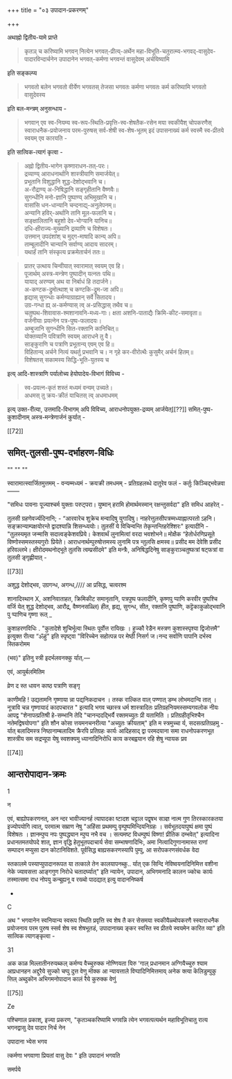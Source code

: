 +++
title = "०३ उपादान-प्रकरणम्"

+++

अथाह्नो द्वितीय-यामे प्राप्ते 

> कृतञ् च करिष्यामि भगवन् नित्येन भगवत्-प्रीत्य्-अर्थेन महा-विभूति-चतुरात्म्य-भगवद्-वासुदेव-पादारविन्दार्चनेन उपादानेन भगवत्-कर्मणा भगवन्तं वासुदेवम् अर्चयिष्यामि

इति सङ्कल्प्य 

> भगवतो बलेन भगवतो वीर्येण भगवतस् तेजसा भगवतः कर्मणा भगवतः कर्म करिष्यामि भगवतो वासुदेवस्य  

इति बल-मन्त्रम् अनुसन्धाय -

> भगवान् एव स्व-नियम्य स्व-रूप-स्थिति-प्रवृत्ति-स्व-शेषतैक-रसेन मया स्वकीयैश् चोपकरणैस् स्वाराधनैक-प्रयोजनाय परम-पुरुषस् सर्व-शेषी स्व-शेष-भूतम् इदं उपासनाख्यं कर्म स्वस्मै स्व-प्रीतये स्वयम् एव कारयति -

इति सात्विक-त्यागं कृत्वा -

> अह्नो द्वितीय-भागेन कृष्णाराधन-तत्-परः।  
द्रव्याण्य् आराधनार्थानि शास्त्रीयाणि समार्जयेत्॥  
प्रभूतानि विशुद्धानि शुद्ध-देशोद्भवानि च।  
अ-रौद्राण्य् अ-निषिद्धानि सङ्गृहीतानि वैष्णवैः॥  
सुगन्धीनि मनो-ज्ञानि पुष्पाण्य् अभिमुखानि च।  
वासांसि धन-धान्यानि चन्दनाद्य्-अनुलेपनम्॥  
अन्यानि हविर्-अर्थानि तानि मूल-फलानि च।  
सङ्क्षालितानि बहुशो देव-भोग्यानि यानिच॥  
दधि-क्षीराज्य-मुख्यानि द्रव्याणि च विशेषतः।  
उत्तमान् उपदंशांश् च मुद्ग-माषादि कान्य् अपि॥  
ताम्बूलादीनि चान्यानि सर्वाण्य् आदाय सादरम्।  
यथार्हं तानि संस्कृत्य प्रक्रमेतार्चनं ततः॥ 

> प्रातर् उत्थाय चिन्वीयात् स्वारामात् स्वयम् एव हि।  
पूजार्थम् अस्त्र-मन्त्रेण पुष्पादीन् यत्नतः पथि॥  
यायाद् अरण्यम् अथ वा निर्बाधं हि तदार्जने।  
अ-कण्टक-द्रुमोत्थाश् च कण्टकि-द्रुम-जा अपि॥  
हृद्यास् सुगन्धाः कर्मण्याग्राह्यान् सर्वे सितादय।  
उग्र-गन्धा ह्य् अ-कर्मण्यास् त्व् अ-प्रसिद्धास् तथैव च॥  
चतुष्पथ-शिवावास-श्मशानावनि-मध्य-गाः। 
क्षता अशनि-पाताद्यैः क्रिमि-कीट-समावृता॥  
वर्जनीयाः प्रयत्नेन पत्र-पुष्प-फलादयः।  
अम्बुजानि सुगन्धीनि सित-रक्तानि कानिचित्॥  
योक्तव्यानि पवित्राणि स्वयम् आराधने तु वै।  
साङ्कुराणि च पत्राणि प्रभूतान्य् एवम् एव हि॥  
विहितान्य् अर्चने नित्यं यथर्तु प्रभवानि च। 
न गृहे कर-वीरोत्थैः कुसुमैर् अर्चनं हितम्॥   
विशेषतस् सकामस्य सिद्धि-भूति-युतस्य च 

इत्य् आदि-शास्त्राणि पर्यालोच्य हेयोपादेय-विभागं विविच्य - 

> स्व-प्रयत्न-कृतं शस्तं मध्यमं वन्यम् उच्यते।  
अधमस् तु क्रय-क्रीतं याचितस् त्व् अधमाधमम्

इत्य् उक्त-रीत्या, उत्तमादि-विभागम् अपि विविच्य, आराधनोपयुक्त-द्रव्यम् आर्जयेत्[[??]] समित्-पुष्प-कुशादीनाम् अस्त्र-मन्त्रेणार्जनं कुर्यात् -

[[72]]

## समित्-तुलसी-पुष्प-दर्भाहरण-विधिः

""
""
""

स्वारामात्स्वार्जितमुत्तमम् - वन्यम्मध्यमं - क्रयक्री तमधमम् - प्रतिग्रहलब्धे दातुरेव फलं - कर्तुः किञ्चिद्भवेन्नवा —— 

"समिधः पावनाः पूज्याश्चर्म युक्ताः परुट्परा। युष्मान् हरामि होमार्थमस्मान् रक्षन्तुसर्वदा" इति समिध आहरेत् - 

तुलसी ग्रहणेवर्ज्यदिनानि; - “आरवारेच शुक्रेच मन्वादिषु युगादिषु। नाहरेत्तुलसीपत्रम्मध्याह्नात्परतो ऽहनि। सङ्क्रान्याम्पक्षयोरन्ते द्वादश्यान्नि शिसन्ध्ययोः। तुलसीं ये विचिन्वन्ति तेकृन्तन्तिहरेश्शिरः" इत्यादीनि - "तुलस्यमृत जन्मासि सदात्वङ्केशवप्रिये। केशवार्थं लुनामित्वां वरदा भवशोभने॥ मोक्षैक “हेतोर्धरणिप्रसूते विष्णोस्समस्तस्यगुरोः प्रियेते। आराधनार्थम्पुरुषोत्तमस्य लुनामि पत्र न्तुलसि क्षमस्व॥ प्रसीद मम देवेशि प्रसीद हरिवल्लभे। क्षीरोदमथनोद्भूते तुलसि त्वम्प्रसीदमे" इति मन्त्रैः, अनिषिद्धदिनेषु साङ्कुराञ्चतुष्फत्रां षट्फत्रां वा तुलसी 
ङ्गृह्णीयात् -

[[73]]

अशुद्ध देशोद्भव, उग्रगन्ध, अगन्ध,//// आ प्रसिद्ध, चत्वरश्म 

शानादिस्थान X, अशनिवाताहत, क्रिमिकीट समानृतानि, पत्रपुष्प फलादीनि, कृष्णपु प्पाणि करवीर पुष्पश्चि वर्जि येत् शुद्ध देशोद्भव, आरौद्र, वैष्णनसळ्लि) हीत, हृद्य, सुगन्ध, सीत, रक्तानि पुष्पाणि, कट्टॆकाकुळोद्भवानि पु प्पाणिच गृष्णा रूत् _ 

कुशाहरणविधिः . "कुतादेशे शुचिर्भूत्वा स्थितः पूर्वोत्त रायिखः । हुज्कौ रेडैन मस्त्रण कुशास्स्पृश्या द्विजोत्तमै” इत्युक्त रीत्या “ॐहुं" इति स्पृष्ट्वा "विरिच्चेन सहोत्पन्न पर मेष्ठी निसर्ग ज।नन्द सर्वाणि पापानि दर्भस्व स्तिकरोमम 

(भव)" इतिनु स्त्री इदर्भलवनक्कु र्यात्.— 

एवं, आयुर्बलमितिम 

व्रेण द स्त धावन काष्ठ पत्राणि सङ्गृ 

काणीमहि ! उद्यतामनि गृष्णाया न्ना पद्यनिकदाचन । तस्क राल्कित वाल् पण्णात् डम्भ लोभमदान्वि तात् । नूत्रावि चन्न गृष्णायादं कादपचारत " इत्यादि भगव च्छास्त्र धर्म शास्त्रादितः प्रतिग्रहनियमस्सम्यगवलोक नीयः आपद्व "शेनापत्प्रतिश्री हे-सम्भानि तेदि "चानन्ददद्भिर्यै रक्तमच्युतः प्री यतामिति । प्रतिग्रहीतृभिश्चैन नतेमद्विषयोपगा" इति शौन कोसा त्तयमनचनरीत्या "अच्युतः क्रीयताम्" इति म स्त्रमुच्चा र्य, सदसत्प्रतिग्रहमु - र्यात् बलादिमस्त्र निष्ठानाम्बलादिम क्रैरपि प्रतिग्रहः कार्यः आदिहसाद् द्वा परमदयाना समा राधनोपकरणभूत शास्त्रीय सम सद्रप्यूपा येषु स्वशक्यमु ध्यानादिनिरोधि काय करबह्वयान रहि शेषु न्यायक प्रव 

[[74]]

## आन्तरोपादान-क्रमः

1 

न 

एवं, बाह्योपकरणनत्, अन न्दर भावीज्यानर्ह त्यापादका ष्टादश चट्टाल पद्वृषभ सञ्ज्ञ नात्म गुण तिरस्कारकतया इज्योपयोगि त्वात्, परमात्म सम्राण नेषु "अहिंसा प्रथमम्पु वृम्पुष्पमिन्दियनिग्रहः । सर्वभूतदयापुष्पं क्षमा पुष्पं विशेषतः । ज्ञानम्पुप्प नपः पुष्पद्ध्यान म्पुप्प नभै वच । सत्यमष्ट विधम्पुष्पं विष्णा! प्रीतिक दम्भवेत्" इत्यादिना प्रधानतमतयोपदे शात्, ज्ञान वृद्धि हेतुभूतपदाचार्य सेवा सम्भाषणादिभिः, अमा नित्वादिगुणानामास्त राणां सम्पादन मप्युसा दान कोटानिविशते. पूर्वसिद्ध बाह्यसकरणस्यापि पुम्पु, आ सरोपकरणसंवर्धक वेदा 

स्तकालमे पस्याप्युपादानरूपत या तत्काले तेन कालयापनब्कु.. र्यात् एक सिन्दि नेविष्वयनादिनिमित्त वशीना नेके ज्यावसत्ता आङ्गगुण निरोधे चतादर्घ्यात्" इति न्यायेन, उपादान, अभिगमनादि कालन ज्कोचः कार्यः तस्मात्समा राध नोपयु कन्बूह्यनू व रख्चो पादद्यात् इत्यु वादाननिष्कर्ष 

- 

C 

अथ " भगवानेन स्वनियान्य स्वरूप स्थिति प्रवृत्ति स्व शेष तै कर सेसमया स्वकीयैळ्चोपकरणै स्स्वाराधनैक प्रयोजनाय परम पुरुष स्सर्व शेष स्व शेषभूतडं, उपादानाख्य ङ्कर स्वस्ति स्व प्रीतये स्वयमेन कारित व्या" इति सात्विक त्यागङ्कृत्वा - 

31 

अक काळ मिल्लातीनरुयब्कल् कर्मण्य वैच्चुरुक्क नोण्णियता यिरु 'गाल् प्रधानमान अग्गियैच्चुरु श्याम आप्रधानहन अद्दुरैये सुज्को चप्पु दुत्त वेणु मॊक्क आ न्यायत्ताले विप्पादिनिमित्तमाय् अनेक क्त्या कॆलिडुम्पुकु त्तिल् अब्दुकॊन अभिगमनोपादान कालं रैये कुरुक्क वेणुं 

[[75]]

Ze 

पश्चिणाल प्रकाश्, इज्या प्रकरण, "कृतञ्चकरिष्यामि भगवन्नि त्येन भगवत्पत्यर्थन महाविभूतिचातु रात्य भगनद्वासु देव पादार निर्च नेन 

उपादाना भ्येस भगव 

त्कर्मणा भगवाणा प्रियतां वासु देवः " इति उपादानं भगवति 

समर्पये 
